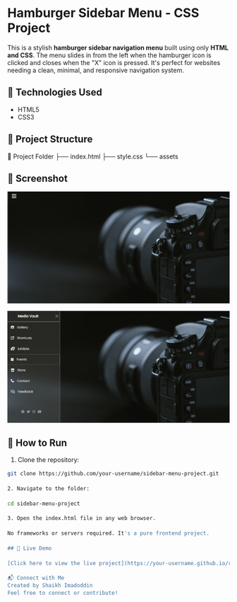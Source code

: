 # Hamburger Sidebar Menu - CSS Project

This is a stylish **hamburger sidebar navigation menu** built using only **HTML and CSS**. The menu slides in from the left when the hamburger icon is clicked and closes when the "X" icon is pressed. It's perfect for websites needing a clean, minimal, and responsive navigation system.

## 🔧 Technologies Used

- HTML5  
- CSS3

## 📁 Project Structure

📁 Project Folder
├── index.html
├── style.css
└── assets


## 📸 Screenshot

![screen shot 1](assets/image.png)

![screen shot 2](assets/image-1.png)


## 🚀 How to Run

1. Clone the repository:
```bash
git clone https://github.com/your-username/sidebar-menu-project.git

2. Navigate to the folder:

cd sidebar-menu-project

3. Open the index.html file in any web browser.

No frameworks or servers required. It's a pure frontend project.

## 🔗 Live Demo

[Click here to view the live project](https://your-username.github.io/repo-name/)

📬 Connect with Me
Created by Shaikh Imadoddin
Feel free to connect or contribute!
